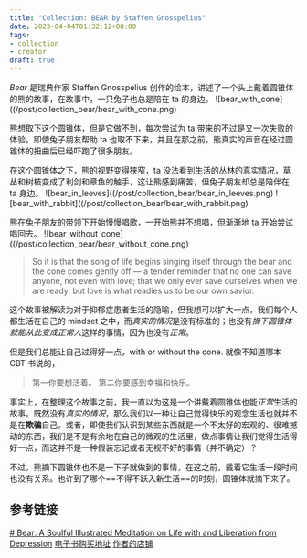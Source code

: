 ```yaml
---
title: "Collection: BEAR by Staffen Gnosspelius"
date: 2023-04-04T01:32:12+08:00
tags:
- collection
- creator
draft: true
---
```

*Bear* 是瑞典作家 Staffen Gnosspelius 创作的绘本，讲述了一个头上戴着圆锥体的熊的故事，在故事中，一只兔子也总是陪在 ta 的身边。
![bear_with_cone]((/post/collection_bear/bear_with_cone.png)

熊想取下这个圆锥体，但是它做不到，每次尝试为 ta 带来的不过是又一次失败的体验。即使兔子朋友帮助 ta 也取不下来，并且在那之前，熊真实的声音在经过圆锥体的扭曲后已经吓跑了很多朋友。

在这个圆锥体之下，熊的视野变得狭窄，ta 没法看到生活的丛林的真实情况，草丛和树枝变成了利剑和章鱼的触手，这让熊感到痛苦，但兔子朋友却总是陪伴在 ta 身边。
![bear_in_leeves]((/post/collection_bear/bear_in_leeves.png)
![bear_with_rabbit]((/post/collection_bear/bear_with_rabbit.png)

熊在兔子朋友的带领下开始慢慢唱歌，一开始熊并不想唱，但渐渐地 ta 开始尝试唱回去。
![bear_without_cone]((/post/collection_bear/bear_without_cone.png)

> So it is that the song of life begins singing itself through the bear and the cone comes gently off — a tender reminder that no one can save anyone, not even with love; that we only ever save ourselves when we are ready: but love is what readies us to be our own savior.

这个故事被解读为对于抑郁症患者生活的隐喻，但我想可以扩大一点，我们每个人都生活在自己的 mindset 之中，而*真实的情况*是没有标准的；也没有*摘下圆锥体就能从此变成正常人*这样的事情，因为也没有*正常*。

但是我们总能让自己过得好一点，with or without the cone. 就像不知道哪本 CBT 书说的，
> 第一你要想活着。
> 第二你要感到幸福和快乐。

事实上，在整理这个故事之前，我一直以为这是一个讲戴着圆锥体也能*正常*生活的故事。既然没有*真实的情况*，那么我们以一种让自己觉得快乐的观念生活也就并不是在**欺骗**自己。或者，即使我们认识到某些东西就是一个不太好的宏观的、很难撼动的东西，我们是不是有余地在自己的微观的生活里，做点事情让我们觉得生活得好一点，而这并不是一种假装忘记或者无视不好的事情（并不确定）？

不过，熊摘下圆锥体也不是一下子就做到的事情，在这之前，戴着它生活一段时间也没有关系。也许到了哪个==不得不跃入新生活==的时刻，圆锥体就摘下来了。

## 参考链接
[# Bear: A Soulful Illustrated Meditation on Life with and Liberation from Depression](https://www.themarginalian.org/2023/02/22/staffan-gnosspelius-bear/?mc_cid=ca7902b618&mc_eid=50c6c8c705)
[电子书购买地址](https://www.amazon.com/Bear-Staffan-Gnosspelius-ebook/dp/B09RPH7TDB)
[作者的店铺](https://www.gnosspelius.com/shop)